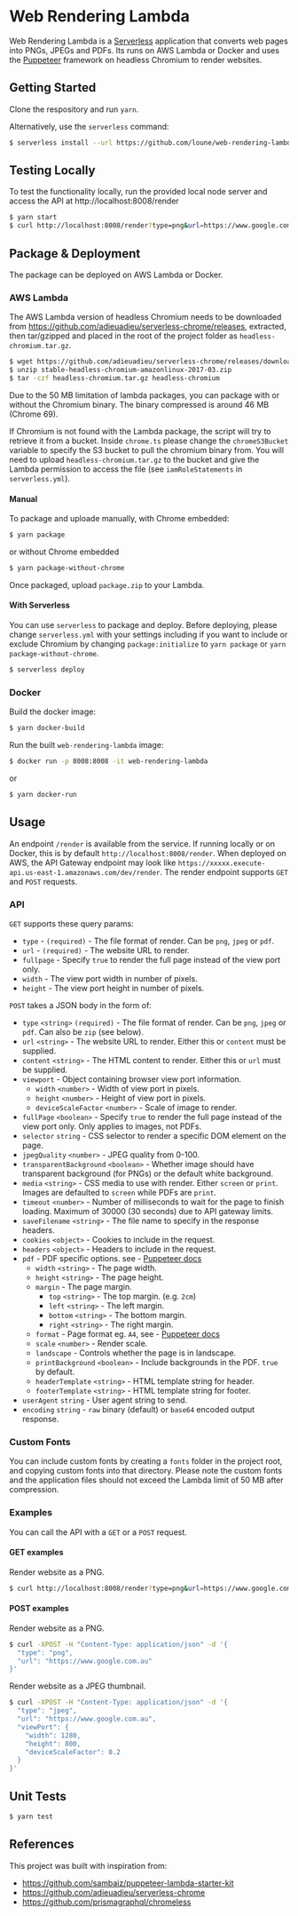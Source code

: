 # Web Rendering Lambda

Web Rendering Lambda is a [Serverless](https://github.com/serverless/serverless) application that converts web pages into PNGs, JPEGs and PDFs. Its runs on AWS Lambda or Docker and uses the [Puppeteer](https://github.com/GoogleChrome/puppeteer) framework on headless Chromium to render websites.

## Getting Started

Clone the respository and run `yarn`.

Alternatively, use the `serverless` command:

```bash
$ serverless install --url https://github.com/loune/web-rendering-lambda --name my-lambda-project
```

## Testing Locally

To test the functionality locally, run the provided local node server and access the API at http://localhost:8008/render

```bash
$ yarn start
$ curl http://localhost:8008/render?type=png&url=https://www.google.com.au
```

## Package & Deployment

The package can be deployed on AWS Lambda or Docker.

### AWS Lambda

The AWS Lambda version of headless Chromium needs to be downloaded from https://github.com/adieuadieu/serverless-chrome/releases, extracted, then tar/gzipped and placed in the root of the project folder as `headless-chromium.tar.gz`.

```bash
$ wget https://github.com/adieuadieu/serverless-chrome/releases/download/v1.0.0-55/stable-headless-chromium-amazonlinux-2017-03.zip
$ unzip stable-headless-chromium-amazonlinux-2017-03.zip
$ tar -czf headless-chromium.tar.gz headless-chromium
```

Due to the 50 MB limitation of lambda packages, you can package with or without the Chromium binary. The binary compressed is around 46 MB (Chrome 69).

If Chromium is not found with the Lambda package, the script will try to retrieve it from a bucket. Inside `chrome.ts` please change the `chromeS3Bucket` variable to specify the S3 bucket to pull the chromium binary from. You will need to upload `headless-chromium.tar.gz` to the bucket and give the Lambda permission to access the file (see `iamRoleStatements` in `serverless.yml`).

#### Manual

To package and uploade manually, with Chrome embedded:

```bash
$ yarn package
```

or without Chrome embedded

```bash
$ yarn package-without-chrome
```

Once packaged, upload `package.zip` to your Lambda.

#### With Serverless

You can use `serverless` to package and deploy. Before deploying, please change `serverless.yml` with your settings including if you want to include or exclude Chromium by changing `package:initialize` to `yarn package` or `yarn package-without-chrome`.

```bash
$ serverless deploy
```

### Docker

Build the docker image:

```bash
$ yarn docker-build
```

Run the built `web-rendering-lambda` image:

```bash
$ docker run -p 8008:8008 -it web-rendering-lambda
```

or

```bash
$ yarn docker-run
```

## Usage

An endpoint `/render` is available from the service. If running locally or on Docker, this is by default `http://localhost:8008/render`. When deployed on AWS, the API Gateway endpoint may look like `https://xxxxx.execute-api.us-east-1.amazonaws.com/dev/render`. The render endpoint supports `GET` and `POST` requests.

### API

`GET` supports these query params:

- `type` - `(required)` - The file format of render. Can be `png`, `jpeg` or `pdf`.
- `url` - `(required)` - The website URL to render.
- `fullpage` - Specify `true` to render the full page instead of the view port only.
- `width` - The view port width in number of pixels.
- `height` - The view port height in number of pixels.

`POST` takes a JSON body in the form of:

- `type` `<string>` `(required)` - The file format of render. Can be `png`, `jpeg` or `pdf`. Can also be `zip` (see below).
- `url` `<string>` - The website URL to render. Either this or `content` must be supplied.
- `content` `<string>` - The HTML content to render. Either this or `url` must be supplied.
- `viewport` - Object containing browser view port information.
  - `width` `<number>` - Width of view port in pixels.
  - `height` `<number>` - Height of view port in pixels.
  - `deviceScaleFactor` `<number>` - Scale of image to render.
- `fullPage` `<boolean>` - Specify `true` to render the full page instead of the view port only. Only applies to images, not PDFs.
- `selector` `string` - CSS selector to render a specific DOM element on the page.
- `jpegQuality` `<number>` - JPEG quality from 0-100.
- `transparentBackground` `<boolean>` - Whether image should have transparent background (for PNGs) or the default white background.
- `media` `<string>` - CSS media to use with render. Either `screen` or `print`. Images are defaulted to `screen` while PDFs are `print`.
- `timeout` `<number>` - Number of milliseconds to wait for the page to finish loading. Maximum of 30000 (30 seconds) due to API gateway limits.
- `saveFilename` `<string>` - The file name to specify in the response headers.
- `cookies` `<object>` - Cookies to include in the request.
- `headers` `<object>` - Headers to include in the request.
- `pdf` - PDF specific options. see - [Puppeteer docs](https://github.com/GoogleChrome/puppeteer/blob/master/docs/api.md#pagepdfoptions)
  - `width` `<string>` - The page width.
  - `height` `<string>` - The page height.
  - `margin` - The page margin.
    - `top` `<string>` - The top margin. (e.g. `2cm`)
    - `left` `<string>` - The left margin.
    - `bottom` `<string>` - The bottom margin.
    - `right` `<string>` - The right margin.
  - `format` - Page format eg. `A4`, see - [Puppeteer docs](https://github.com/GoogleChrome/puppeteer/blob/master/docs/api.md#pagepdfoptions)
  - `scale` `<number>` - Render scale.
  - `landscape` - Controls whether the page is in landscape.
  - `printBackground` `<boolean>` - Include backgrounds in the PDF. `true` by default.
  - `headerTemplate` `<string>` - HTML template string for header.
  - `footerTemplate` `<string>` - HTML template string for footer.
- `userAgent` `string` - User agent string to send.
- `encoding` `string` - `raw` binary (default) or `base64` encoded output response.

### Custom Fonts

You can include custom fonts by creating a `fonts` folder in the project root, and copying custom fonts into that directory. Please note the custom fonts and the application files should not exceed the Lambda limit of 50 MB after compression.

### Examples

You can call the API with a `GET` or a `POST` request.

#### GET examples

Render website as a PNG.

```bash
$ curl http://localhost:8008/render?type=png&url=https://www.google.com.au
```

#### POST examples

Render website as a PNG.

```bash
$ curl -XPOST -H "Content-Type: application/json" -d '{
  "type": "png",
  "url": "https://www.google.com.au"
}'
```

Render website as a JPEG thumbnail.

```bash
$ curl -XPOST -H "Content-Type: application/json" -d '{
  "type": "jpeg",
  "url": "https://www.google.com.au",
  "viewPort": {
    "width": 1280,
    "height": 800,
    "deviceScaleFactor": 0.2
  }
}'
```

## Unit Tests

```bash
$ yarn test
```

## References

This project was built with inspiration from:

- https://github.com/sambaiz/puppeteer-lambda-starter-kit
- https://github.com/adieuadieu/serverless-chrome
- https://github.com/prismagraphql/chromeless
